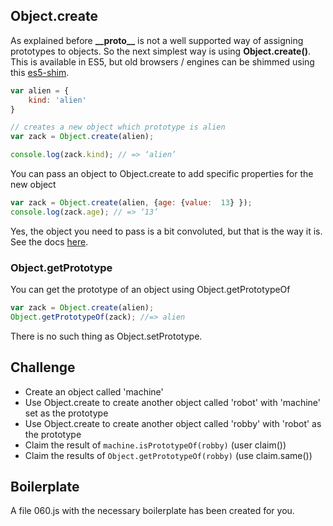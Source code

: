 Object.create
---------------

As explained before __\_\_proto\_\___ is not a well supported way of assigning prototypes to objects. So the next simplest way is using __Object.create()__. This is available in ES5, but old browsers / engines can be shimmed using this [es5-shim](https://github.com/kriskowal/es5-shim).

```js
var alien = {
	kind: 'alien'
}

// creates a new object which prototype is alien
var zack = Object.create(alien);

console.log(zack.kind); // => ‘alien’
```

You can pass an object to Object.create to add specific properties for the new object

```js
var zack = Object.create(alien, {age: {value:  13} });
console.log(zack.age); // => ‘13’
```

Yes, the object you need to pass is a bit convoluted, but that is the way it is. See the docs [here](https://developer.mozilla.org/en-US/docs/JavaScript/Reference/Global_Objects/Object/create).

### Object.getPrototype

You can get the prototype of an object using Object.getPrototypeOf

```js
var zack = Object.create(alien);
Object.getPrototypeOf(zack); //=> alien
```

There is no such thing as Object.setPrototype.

Challenge
---------

- Create an object called 'machine'
- Use Object.create to create another object called 'robot' with 'machine' set as the prototype
- Use Object.create to create another object called 'robby' with 'robot' as the prototype
- Claim the result of `machine.isPrototypeOf(robby)` (user claim())
- Claim the results of `Object.getPrototypeOf(robby)` (use claim.same())

Boilerplate
-----------

A file 060.js with the necessary boilerplate has been created for you.

